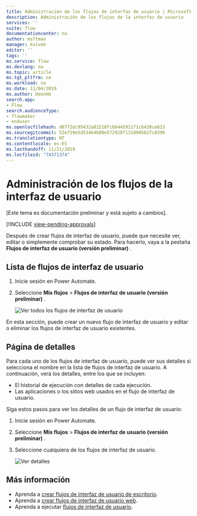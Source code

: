 ```yaml
---
title: Administración de los flujos de interfaz de usuario | Microsoft Docs
description: Administración de los flujos de la interfaz de usuario
services: ''
suite: flow
documentationcenter: na
author: msftman
manager: kvivek
editor: ''
tags: ''
ms.service: flow
ms.devlang: na
ms.topic: article
ms.tgt_pltfrm: na
ms.workload: na
ms.date: 11/04/2019
ms.author: DeonHe
search.app:
- Flow
search.audienceType:
- flowmaker
- enduser
ms.openlocfilehash: d07f2dc95432a81518fcb6445911f1c6430ce623
ms.sourcegitcommit: 52e739e5d53464b80e572928f131890562fc0396
ms.translationtype: HT
ms.contentlocale: es-ES
ms.lasthandoff: 11/21/2019
ms.locfileid: "74371374"
---
```

# <a name="manage-ui-flows"></a>Administración de los flujos de la interfaz de usuario

[Este tema es documentación preliminar y está sujeto a cambios].

[!INCLUDE [view-pending-approvals](../includes/cc-rebrand.md)]

Después de crear flujos de interfaz de usuario, puede que necesite ver, editar o simplemente comprobar su estado. Para hacerlo, vaya a la pestaña **Flujos de interfaz de usuario (versión preliminar)** .

## <a name="list-of-ui-flows"></a>Lista de flujos de interfaz de usuario

1. Inicie sesión en Power Automate.
1. Seleccione **Mis flujos** > **Flujos de interfaz de usuario (versión preliminar)** .

   ![Ver todos los flujos de interfaz de usuario](../media/manage-ui-flows/view-all.png "Ver todos los flujos de interfaz de usuario")

En esta sección, puede crear un nuevo flujo de interfaz de usuario y editar o eliminar los flujos de interfaz de usuario existentes.

## <a name="details-page"></a>Página de detalles

Para cada uno de los flujos de interfaz de usuario, puede ver sus detalles si selecciona el nombre en la lista de flujos de interfaz de usuario. A continuación, verá los detalles, entre los que se incluyen:

-   El historial de ejecución con detalles de cada ejecución.
-   Las aplicaciones o los sitios web usados en el flujo de interfaz de usuario.

Siga estos pasos para ver los detalles de un flujo de interfaz de usuario:

1. Inicie sesión en Power Automate.
1. Seleccione **Mis flujos** > **Flujos de interfaz de usuario (versión preliminar)** .
1. Seleccione cualquiera de los flujos de interfaz de usuario.

   ![Ver detalles](../media/manage-ui-flows/view-details.png "Ver detalles")

## <a name="learn-more"></a>Más información

- Aprenda a [crear flujos de interfaz de usuario de escritorio](create-desktop.md).
- Aprenda a [crear flujos de interfaz de usuario web](create-web.md).
- Aprenda a ejecutar [flujos de interfaz de usuario](run-ui-flow.md).

